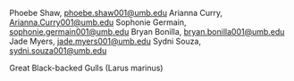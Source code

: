 Phoebe Shaw, phoebe.shaw001@umb.edu
Arianna Curry, Arianna.Curry001@umb.edu
Sophonie Germain, sophonie.germain001@umb.edu
Bryan Bonilla, bryan.bonilla001@umb.edu
Jade Myers, jade.myers001@umb.edu
Sydni Souza, sydni.souza001@umb.edu

Great Black-backed Gulls (Larus marinus)
